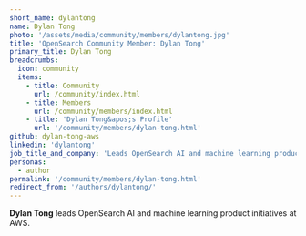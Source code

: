 ```yaml
---
short_name: dylantong
name: Dylan Tong
photo: '/assets/media/community/members/dylantong.jpg'
title: 'OpenSearch Community Member: Dylan Tong'
primary_title: Dylan Tong
breadcrumbs:
  icon: community
  items:
    - title: Community
      url: /community/index.html
    - title: Members
      url: /community/members/index.html
    - title: 'Dylan Tong&apos;s Profile'
      url: '/community/members/dylan-tong.html'
github: dylan-tong-aws
linkedin: 'dylantong'
job_title_and_company: 'Leads OpenSearch AI and machine learning product initiatives at AWS'
personas:
  - author
permalink: '/community/members/dylan-tong.html'
redirect_from: '/authors/dylantong/'
---
```

**Dylan Tong** leads OpenSearch AI and machine learning product initiatives at AWS.
